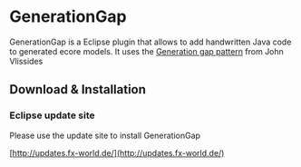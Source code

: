 # GenerationGap
GenerationGap is a Eclipse plugin that allows to add handwritten Java code to generated ecore models. It uses the [Generation gap pattern](https://en.wikipedia.org/wiki/Generation_gap_%28pattern%29) from  John Vlissides

## Download & Installation

### Eclipse update site

Please use the update site to install GenerationGap 

[http://updates.fx-world.de/](http://updates.fx-world.de/)